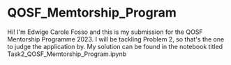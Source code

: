 # QOSF_Memtorship_Program
Hi! I'm Edwige Carole Fosso and this is my submission for the QOSF Mentorship Programme 2023.  I will be tackling Problem 2, so that's the one to judge the application by. My solution can be found in the notebook titled Task2_QOSF_Memtorship_Program.ipynb
